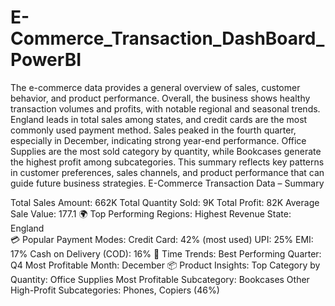 # E-Commerce_Transaction_DashBoard_PowerBI
The e-commerce data provides a general overview of sales, customer behavior, and product performance. Overall, the business shows healthy transaction volumes and profits, with notable regional and seasonal trends.
England leads in total sales among states, and credit cards are the most commonly used payment method. Sales peaked in the fourth quarter, especially in December, indicating strong year-end performance. Office Supplies are the most sold category by quantity, while Bookcases generate the highest profit among subcategories. This summary reflects key patterns in customer preferences, sales channels, and product performance that can guide future business strategies.
E-Commerce Transaction Data – Summary

Total Sales Amount: 662K                Total Quantity Sold: 9K                     Total Profit: 82K                                Average Sale Value: 177.1
🌍 Top Performing Regions:             Highest Revenue State: England              
💳 Popular Payment Modes:              Credit Card: 42% (most used)                 UPI: 25%          EMI: 17%                      Cash on Delivery (COD): 16%
📅 Time Trends:                        Best Performing Quarter: Q4                  Most Profitable Month: December
📦 Product Insights:                   Top Category by Quantity: Office Supplies    Most Profitable Subcategory: Bookcases     Other High-Profit Subcategories: Phones, Copiers
                                                                     (46%)


































